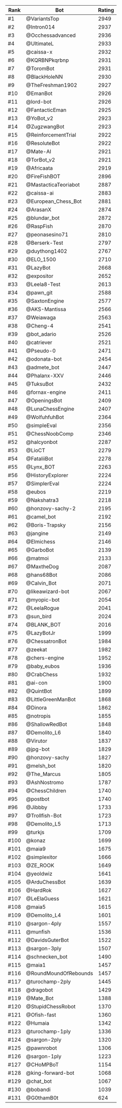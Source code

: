 Rank|Bot|Rating
---|---|---
#1|@VariantsTop|2949
#2|@Intron014|2937
#3|@Occhessadvanced|2936
#4|@UltimateL|2933
#5|@caissa-x|2932
#6|@KQRBNPkqrbnp|2931
#7|@ToromBot|2931
#8|@BlackHoleNN|2930
#9|@TheFreshman1902|2927
#10|@EmanBot|2926
#11|@lord-bot|2926
#12|@FantacticEman|2925
#13|@YoBot_v2|2923
#14|@ZugzwangBot|2923
#15|@ReinforcementTrial|2922
#16|@ResoluteBot|2922
#17|@Mate-AI|2921
#18|@TorBot_v2|2921
#19|@Africaata|2919
#20|@FireFishBOT|2896
#21|@MastacticaTeoriabot|2887
#22|@caissa-ai|2883
#23|@European_Chess_Bot|2881
#24|@ArasanX|2874
#25|@blundar_bot|2872
#26|@RaspFish|2870
#27|@peonasesino71|2810
#28|@Berserk-Test|2797
#29|@duythong1402|2767
#30|@ELO_1500|2710
#31|@LazyBot|2668
#32|@expositor|2652
#33|@Leela8-Test|2613
#34|@pawn_git|2588
#35|@SaxtonEngine|2577
#36|@AKS-Mantissa|2566
#37|@Weiawaga|2563
#38|@Cheng-4|2541
#39|@bot_adario|2526
#40|@catriever|2521
#41|@Pseudo-0|2471
#42|@odonata-bot|2454
#43|@admete_bot|2447
#44|@Phalanx-XXV|2446
#45|@TuksuBot|2432
#46|@fornax-engine|2411
#47|@OpeningsBot|2409
#48|@LunaChessEngine|2407
#49|@WolfuhfuhBot|2364
#50|@simpleEval|2356
#51|@ChessNoobComp|2346
#52|@halcyonbot|2287
#53|@LioCT|2279
#54|@FataliiBot|2278
#55|@Lynx_BOT|2263
#56|@HistoryExplorer|2224
#57|@SimplerEval|2224
#58|@eubos|2219
#59|@Nakshatra3|2218
#60|@honzovy-sachy-2|2195
#61|@camel_bot|2192
#62|@Boris-Trapsky|2156
#63|@jangine|2149
#64|@Elmichess|2146
#65|@GarboBot|2139
#66|@matmoi|2133
#67|@MaxtheDog|2087
#68|@hans68Bot|2086
#69|@Calvin_Bot|2071
#70|@likeawizard-bot|2067
#71|@myopic-bot|2054
#72|@LeelaRogue|2041
#73|@sun_bird|2024
#74|@BLANK_BOT|2016
#75|@LazyBotJr|1999
#76|@ChessatronBot|1984
#77|@zeekat|1982
#78|@chers-engine|1952
#79|@baby_eubos|1936
#80|@CrabChess|1932
#81|@ai-con|1900
#82|@QuintBot|1899
#83|@LittleGreenManBot|1868
#84|@Dinora|1862
#85|@notropis|1855
#86|@ShallowRedBot|1848
#87|@Demolito_L6|1840
#88|@Virutor|1837
#89|@jpg-bot|1829
#90|@honzovy-sachy|1827
#91|@melsh_bot|1820
#92|@The_Marcus|1805
#93|@AshNostromo|1787
#94|@ChessChildren|1740
#95|@postbot|1740
#96|@Jibbby|1733
#97|@Trollfish-Bot|1723
#98|@Demolito_L5|1713
#99|@turkjs|1709
#100|@konaz|1699
#101|@maia9|1675
#102|@simplexitor|1666
#103|@ZE_ROOK|1649
#104|@yeoldwiz|1641
#105|@ArduChessBot|1639
#106|@HardRok|1627
#107|@LeElaGuess|1621
#108|@maia5|1615
#109|@Demolito_L4|1601
#110|@sargon-4ply|1557
#111|@munfish|1536
#112|@DavidsGuterBot|1522
#113|@sargon-3ply|1507
#114|@schnecken_bot|1490
#115|@maia1|1457
#116|@RoundMoundOfRebounds|1457
#117|@turochamp-2ply|1445
#118|@dragobot|1429
#119|@Mate_Bot|1388
#120|@StupidChessRobot|1370
#121|@Ofish-fast|1360
#122|@Humaia|1342
#123|@turochamp-1ply|1336
#124|@sargon-2ply|1320
#125|@pawnrobot|1306
#126|@sargon-1ply|1223
#127|@CHoMPBoT|1154
#128|@king-forward-bot|1068
#129|@chat_bot|1067
#130|@bobandi|1039
#131|@G0thamB0t|624
